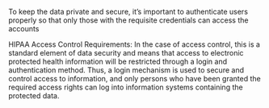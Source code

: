 To keep the data private and secure, it’s important to authenticate users properly so that only those with the requisite
credentials can access the accounts

HIPAA Access Control Requirements:
In the case of access control, this is a standard element of data security and means that access to electronic protected
health information will be restricted through a login and authentication method. Thus, a login mechanism is used to
secure and control access to information, and only persons who have been granted the required access rights can log into
information systems containing the protected data.